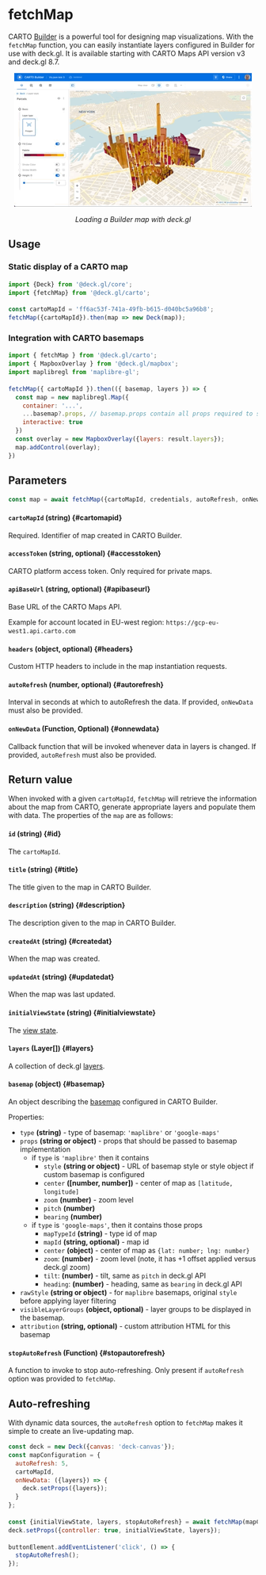 # fetchMap

CARTO [Builder](https://carto.com/builder/) is a powerful tool for designing map visualizations. With the `fetchMap` function, you can easily instantiate layers configured in Builder for use with deck.gl. It is available starting with CARTO Maps API version v3 and deck.gl 8.7.

<div align="center">
  <div>
    <img src="https://raw.githubusercontent.com/visgl/deck.gl-data/master/images/docs/fetch-map.gif" />
    <p><i>Loading a Builder map with deck.gl</i></p>
  </div>
</div>

## Usage

### Static display of a CARTO map

```js
import {Deck} from '@deck.gl/core';
import {fetchMap} from '@deck.gl/carto';

const cartoMapId = 'ff6ac53f-741a-49fb-b615-d040bc5a96b8';
fetchMap({cartoMapId}).then(map => new Deck(map));
```

### Integration with CARTO basemaps


```js
import { fetchMap } from '@deck.gl/carto';
import { MapboxOverlay } from '@deck.gl/mapbox';
import maplibregl from 'maplibre-gl';

fetchMap({ cartoMapId }).then(({ basemap, layers }) => {
  const map = new maplibregl.Map({
    container: '...',
    ...basemap?.props, // basemap.props contain all props required to setup basemap
    interactive: true
  })
  const overlay = new MapboxOverlay({layers: result.layers});
  map.addControl(overlay);
})
```

## Parameters

```js
const map = await fetchMap({cartoMapId, credentials, autoRefresh, onNewData});
```

#### `cartoMapId` (string) {#cartomapid}

Required. Identifier of map created in CARTO Builder.

#### `accessToken` (string, optional) {#accesstoken}

CARTO platform access token. Only required for private maps.

#### `apiBaseUrl` (string, optional) {#apibaseurl}

Base URL of the CARTO Maps API.
  
Example for account located in EU-west region: `https://gcp-eu-west1.api.carto.com`

#### `headers` (object, optional) {#headers}

Custom HTTP headers to include in the map instantiation requests.

#### `autoRefresh` (number, optional) {#autorefresh}

Interval in seconds at which to autoRefresh the data. If provided, `onNewData` must also be provided.

#### `onNewData` (Function, Optional) {#onnewdata}

Callback function that will be invoked whenever data in layers is changed. If provided, `autoRefresh` must also be provided.

## Return value

When invoked with a given `cartoMapId`, `fetchMap` will retrieve the information about the map from CARTO, generate appropriate layers and populate them with data. The properties of the `map` are as follows:

#### `id` (string) {#id}

The `cartoMapId`.

#### `title` (string) {#title}

The title given to the map in CARTO Builder.

#### `description` (string) {#description}

The description given to the map in CARTO Builder.

#### `createdAt` (string) {#createdat}

When the map was created.

#### `updatedAt` (string) {#updatedat}

When the map was last updated.

#### `initialViewState` (string) {#initialviewstate}

The [view state](../../developer-guide/views.md#view-state).

#### `layers` (Layer[]) {#layers}

A collection of deck.gl [layers](../core/layer.md).

#### `basemap` (object) {#basemap}

An object describing the [basemap](../../api-reference/carto/basemap.md#supported-basemaps) configured in CARTO Builder.

Properties:
 * `type` **(string)** - type of basemap: `'maplibre'` or `'google-maps'`
 * `props` **(string or object)** - props that should be passed to basemap implementation
    * if `type` is `'maplibre'` then it contains
      * `style` **(string or object)** - URL of basemap style or style object if custom basemap is configured
      * `center` **([number, number])** - center of map as `[latitude, longitude]`
      * `zoom` **(number)** - zoom level
      * `pitch` **(number)**
      * `bearing` **(number)**
    * if `type` is `'google-maps'`, then it contains those props
      * `mapTypeId` **(string)** - type id of map
      * `mapId` **(string, optional)** - map id
      * `center` **(object)** - center of map as `{lat: number; lng: number}`
      * `zoom`: **(number)** - zoom level (note, it has +1 offset applied versus deck.gl zoom)
      * `tilt`: **(number)** - tilt, same as `pitch` in deck.gl API
      * `heading`: **(number)** - heading, same as `bearing` in deck.gl API
 * `rawStyle` **(string or object)** - for `maplibre` basemaps, original `style` before applying layer filtering
 * `visibleLayerGroups` **(object, optional)** - layer groups to be displayed in the basemap.
 * `attribution` **(string, optional)** - custom attribution HTML for this basemap

#### `stopAutoRefresh` (Function) {#stopautorefresh}

A function to invoke to stop auto-refreshing. Only present if `autoRefresh` option was provided to `fetchMap`.

## Auto-refreshing

With dynamic data sources, the `autoRefresh` option to `fetchMap` makes it simple to create an live-updating map.

```js
const deck = new Deck({canvas: 'deck-canvas'});
const mapConfiguration = {
  autoRefresh: 5,
  cartoMapId,
  onNewData: ({layers}) => {
    deck.setProps({layers});
  }
};

const {initialViewState, layers, stopAutoRefresh} = await fetchMap(mapConfiguration);
deck.setProps({controller: true, initialViewState, layers});

buttonElement.addEventListener('click', () => {
  stopAutoRefresh();
});
```
